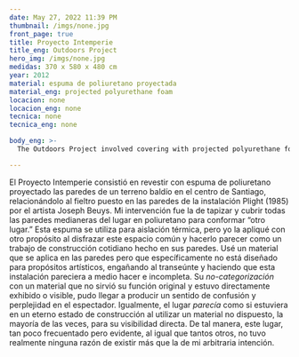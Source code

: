 ```yaml
---
date: May 27, 2022 11:39 PM
thumbnail: /imgs/none.jpg
front_page: true
title: Proyecto Intemperie
title_eng: Outdoors Project
hero_img: /imgs/none.jpg
medidas: 370 x 580 x 480 cm
year: 2012
material: espuma de poliuretano proyectada
material_eng: projected polyurethane foam
locacion: none
locacion_eng: none
tecnica: none
tecnica_eng: none

body_eng: >-
  The Outdoors Project involved covering with projected polyurethane foam all the walls on a vacant site in the center of the city of Santiago as in the felt that is placed on the walls in the installation Plight (1985) by the artist Joseph Beuys.  My intervention was to upholster and cover the dividing walls that surrounded the place to shape it and create a different “place.”  This foam is used for thermal insulation, but I applied it with another purpose by dressing-up this everyday space and making it look as a common construction job made on its walls.  I used a material that is applied on walls specifically not made for art-purposes in a non-art related space, deceiving the passerby and making this installation seem stalled and incomplete.  Its non-categorization with a material that didn’t serve its original purpose and was directly displayed or directly visible may have produced a sense of confusion and perplexity on the viewer.  Even so, the place seemed in an infinite state of construction by using a material that is not fabricated and used for its direct viewing.  In this way, the recreated space, as so many other unfrequented but obvious places, did not have any reason to exist other than my arbitrary intention.

---
```

El Proyecto Intemperie consistió en revestir con espuma de poliuretano proyectado las paredes de un terreno baldío en el centro de Santiago, relacionándolo al fieltro puesto en las paredes de la instalación Plight (1985) por el artista Joseph Beuys.  Mi intervención fue la de tapizar y cubrir todas las paredes medianeras del lugar en poliuretano para conformar “otro lugar.”  Esta espuma se utiliza para aislación térmica, pero yo la apliqué con otro propósito al disfrazar este espacio común y hacerlo parecer como un trabajo de construcción cotidiano hecho en sus paredes.  Usé un material que se aplica en las paredes pero que específicamente no está diseñado para propósitos artísticos, engañando al transeúnte y haciendo que esta instalación pareciera a medio hacer e incompleta.  Su *no-categorización* con un material que no sirvió su función original y estuvo directamente exhibido o visible, pudo llegar a producir un sentido de confusión y perplejidad en el espectador.  Igualmente, el lugar *parecía* como si estuviera en un eterno estado de construcción al utilizar un material no dispuesto, la mayoría de las veces, para su visibilidad directa.  De tal manera, este lugar, tan poco frecuentado pero evidente, al igual que tantos otros, no tuvo realmente ninguna razón de existir más que la de mi arbitraria intención. 